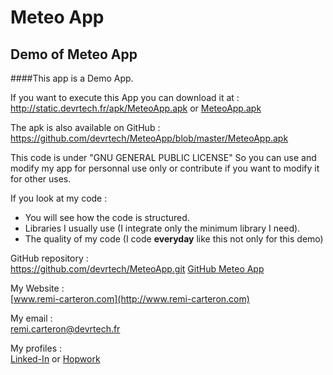 # Meteo App
## Demo of Meteo App
####This app is a Demo App.

If you want to execute this App you can download it at :  
http://static.devrtech.fr/apk/MeteoApp.apk or [MeteoApp.apk](http://static.devrtech.fr/apk/MeteoApp.apk)

The apk is also available on GitHub :
https://github.com/devrtech/MeteoApp/blob/master/MeteoApp.apk


This code is under "GNU GENERAL PUBLIC LICENSE"
So you can use and modify my app for personnal use only
or contribute if you want to modify it for other uses.

If you look at my code :

* You will see how the code is structured.
* Libraries I usually use (I integrate only the minimum library I need).
* The quality of my code (I code **everyday** like this not only for this demo)

GitHub repository :  
https://github.com/devrtech/MeteoApp.git
[GitHub Meteo App](https://github.com/devrtech/MeteoApp.git)

My Website :  
[www.remi-carteron.com](http://www.remi-carteron.com)

My email :  
remi.carteron@devrtech.fr

My profiles :  
[Linked-In](https://www.linkedin.com/in/remicarteron) or [Hopwork](https://www.hopwork.fr/profile/remicarteron)


